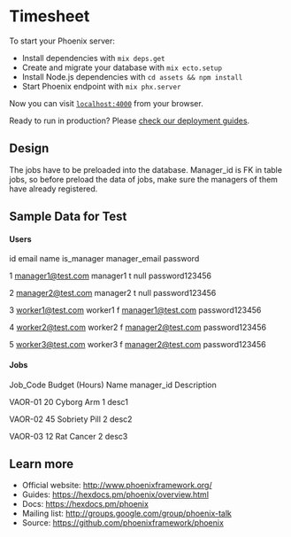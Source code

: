 # Timesheet

To start your Phoenix server:

  * Install dependencies with `mix deps.get`
  * Create and migrate your database with `mix ecto.setup`
  * Install Node.js dependencies with `cd assets && npm install`
  * Start Phoenix endpoint with `mix phx.server`

Now you can visit [`localhost:4000`](http://localhost:4000) from your browser.

Ready to run in production? Please [check our deployment guides](https://hexdocs.pm/phoenix/deployment.html).
## Design


The jobs have to be preloaded into the database. Manager_id is FK in table jobs, so before preload the data of jobs, make sure the managers of them have already registered.


## Sample Data for Test
#### Users
id email name is_manager manager_email password

1 manager1@test.com manager1 t null password123456

2 manager2@test.com manager2 t null password123456

3 worker1@test.com worker1 f manager1@test.com  password123456

4 worker2@test.com worker2 f manager2@test.com password123456

5 worker3@test.com worker3 f manager2@test.com  password123456

#### Jobs
Job_Code	Budget (Hours)	Name manager_id	Description

VAOR-01	20	Cyborg Arm 1 desc1

VAOR-02	45	Sobriety Pill	 2 desc2

VAOR-03	12	Rat Cancer	 2 desc3

## Learn more

  * Official website: http://www.phoenixframework.org/
  * Guides: https://hexdocs.pm/phoenix/overview.html
  * Docs: https://hexdocs.pm/phoenix
  * Mailing list: http://groups.google.com/group/phoenix-talk
  * Source: https://github.com/phoenixframework/phoenix
